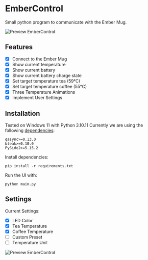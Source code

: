# EmberControl
Small python program to communicate with the Ember Mug. 

![Preview EmberControl](preview.gif)



## Features

- [x] Connect to the Ember Mug
- [x] Show current temperature
- [x] Show current battery
- [x] Show current battery charge state
- [x] Set target temperature tea (59°C)
- [x] Set target temperature coffee (55°C)
- [X] Three Temperature Animations
- [x] Implement User Settings

## Installation

Tested on Windows 11 with Python 3.10.11
Currently we are using the following [dependencies](requirements.txt): 

    qasync>=0.13.0
    bleak>=0.10.0
    PySide2>=5.15.2
    
Install dependencies:

    pip install -r requirements.txt

Run the UI with: 

    python main.py


## Settings
Current Settings: 
- [x] LED Color 
- [x] Tea Temperature
- [x] Coffee Temperature
- [ ] Custom Preset
- [ ] Temperature Unit

![Preview EmberControl](settings.png)

    


